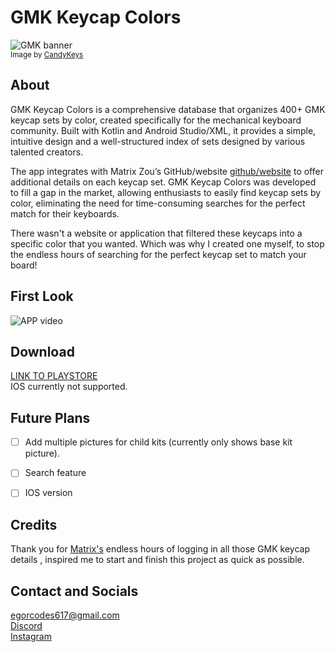 # GMK Keycap Colors

![GMK banner](https://i.imgur.com/lvDlfrU.png)<br>
<small>Image by [CandyKeys](https://candykeys.com/group-buys/gmk-dots)</small>


## About

GMK Keycap Colors is a comprehensive database that organizes 400+ GMK keycap sets by color, created specifically for the mechanical keyboard community. Built with Kotlin and Android Studio/XML, it provides a simple, intuitive design and a well-structured index of sets designed by various talented creators.

The app integrates with Matrix Zou’s GitHub/website [github/website](https://matrixzj.github.io/docs/gmk-keycaps) to offer additional details on each keycap set. GMK Keycap Colors was developed to fill a gap in the market, allowing enthusiasts to easily find keycap sets by color, eliminating the need for time-consuming searches for the perfect match for their keyboards.

There wasn't a website or application that filtered these keycaps into a specific color that you wanted. Which was why I created one myself, to stop the endless hours of searching for the perfect keycap set to match your board! 

## First Look

![APP video](https://media0.giphy.com/media/YsooJvYr3xb2EaUQnx/giphy.gif?cid=790b7611e57cd84f35903e80e2fce52167a16978ff7a9f9c&rid=giphy.gif&ct=g) 

## Download
[LINK TO PLAYSTORE](https://play.google.com/store/apps/details?id=com.egor.gmk) <br>
IOS currently not supported.

## Future Plans

- [ ] Add multiple pictures for child kits (currently only shows base kit picture).
- [ ] Search feature
-	[ ] IOS version


## Credits

Thank you for [Matrix's](https://matrixzj.github.io/resume/) endless hours of logging in all those GMK keycap details , inspired me to start and finish this project as quick as possible.

## Contact and Socials

egorcodes617@gmail.com <br>
[Discord](https://discord.com/users/182185100983795713) <br>
[Instagram](https://www.instagram.com/boredofboards_/)
